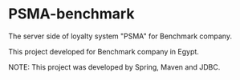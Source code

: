 # PSMA-benchmark

The server side of loyalty system "PSMA" for Benchmark company.

This project developed for Benchmark company in Egypt.

NOTE: This project was developed by Spring, Maven and JDBC.

